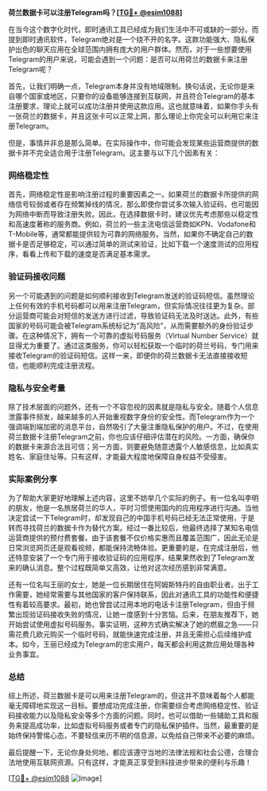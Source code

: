 **荷兰数据卡可以注册Telegram吗？[[TG💪+ @esim1088](https://t.me/s/esim1088)]**

在当今这个数字化时代，即时通讯工具已经成为我们生活中不可或缺的一部分。而提到即时通讯软件，Telegram绝对是一个绕不开的名字。这款功能强大、隐私保护出色的聊天应用在全球范围内拥有庞大的用户群体。然而，对于一些想要使用Telegram的用户来说，可能会遇到一个问题：是否可以用荷兰的数据卡来注册Telegram呢？

首先，让我们明确一点，Telegram本身并没有地域限制。换句话说，无论你是来自哪个国家或地区，只要你的设备能够连接到互联网，并且符合Telegram的基本注册要求，理论上就可以成功注册并使用这款应用。这也就意味着，如果你手头有一张荷兰的数据卡，并且这张卡可以正常上网，那么理论上你完全可以利用它来注册Telegram。

但是，事情并非总是那么简单。在实际操作中，你可能会发现某些运营商提供的数据卡并不完全适合用于注册Telegram。这主要与以下几个因素有关：

### 网络稳定性
首先，网络稳定性是影响注册过程的重要因素之一。如果荷兰的数据卡所提供的网络信号较弱或者存在频繁掉线的情况，那么即使你尝试多次输入验证码，也可能因为网络中断而导致注册失败。因此，在选择数据卡时，建议优先考虑那些以稳定性和高速度著称的服务商。例如，荷兰的一些主流电信运营商如KPN、Vodafone和T-Mobile等，通常都能提供较为可靠的网络服务。当然，如果你不确定自己的数据卡是否足够稳定，可以通过简单的测试来验证，比如下载一个速度测试的应用程序，看看上传和下载的速度是否满足基本需求。

### 验证码接收问题
另一个可能遇到的问题是如何顺利接收到Telegram发送的验证码短信。虽然理论上任何有效的手机号码都可以用来注册Telegram，但实际情况往往更为复杂。部分运营商可能会对短信的发送方进行过滤，导致验证码无法及时送达。此外，有些国家的号码可能会被Telegram系统标记为“高风险”，从而需要额外的身份验证步骤。在这种情况下，拥有一个可靠的虚拟号码服务（Virtual Number Service）就显得尤为重要了。通过这类服务，你可以轻松获取一个临时的荷兰号码，专门用来接收Telegram的验证码短信。这样一来，即便你的荷兰数据卡无法直接接收短信，也能顺利完成注册流程。

### 隐私与安全考量
除了技术层面的问题外，还有一个不容忽视的因素就是隐私与安全。随着个人信息泄露事件频发，越来越多的人开始重视数字身份的安全性。而Telegram作为一个强调端到端加密的消息平台，自然吸引了大量注重隐私保护的用户。不过，在使用荷兰数据卡注册Telegram之前，你也应该仔细评估潜在的风险。一方面，确保你的数据卡来源合法且可信；另一方面，则要避免随意透露个人敏感信息，比如真实姓名、家庭住址等。只有这样，才能最大程度地保障自身权益不受侵害。

### 实际案例分享
为了帮助大家更好地理解上述内容，这里不妨举几个实际的例子。有一位名叫李明的朋友，他是一名旅居荷兰的华人，平时习惯使用国内的应用程序进行沟通。当他决定尝试一下Telegram时，却发现自己的中国手机号码已经无法正常使用，于是转而寻找荷兰的数据卡作为替代方案。经过一番比较后，他最终选择了某知名电信运营商提供的预付费套餐。由于该套餐不仅价格实惠而且覆盖范围广，因此无论是日常浏览网页还是观看视频，都能保持流畅体验。更重要的是，在完成注册后，他还特意安装了一个专门用于接收验证码的应用程序，结果果然收到了Telegram发来的确认消息。整个过程既简单又高效，让他对这次经历感到非常满意。

还有一位名叫王丽的女士，她是一位长期居住在阿姆斯特丹的自由职业者。出于工作需要，她经常需要与其他国家的客户保持联系，因此对通讯工具的功能性和便捷性有着较高要求。最初，她也曾尝试过用本地的电话卡注册Telegram，但由于频繁出现验证码接收失败的情况，让她一度感到十分苦恼。后来，在朋友推荐下，她开始尝试使用虚拟号码服务。事实证明，这种方式确实解决了她的燃眉之急——只需花费几欧元购买一个临时号码，就能快速完成注册，并且无需担心后续维护成本。如今，王丽已经成为Telegram的忠实用户，每天都会利用这款应用处理各种业务事宜。

### 总结
综上所述，荷兰数据卡是可以用来注册Telegram的，但这并不意味着每个人都能毫无障碍地实现这一目标。要想成功完成注册，你需要综合考虑网络稳定性、验证码接收能力以及隐私安全等多个方面的问题。同时，也可以借助一些辅助工具和服务来提高成功率，比如虚拟号码服务或者专门的隐私保护插件。当然，最重要的是始终保持警惕心态，不要轻信来历不明的信息源，以免给自己带来不必要的麻烦。

最后提醒一下，无论你身处何地，都应该遵守当地的法律法规和社会公德，合理合法地使用互联网资源。只有这样，才能真正享受到科技进步带来的便利与乐趣！

[[TG💪+ @esim1088](https://t.me/s/esim1088) ![Image](https://i.postimg.cc/4NQfJmqS/Snipaste-2025-05-13-00-14-12.png)]